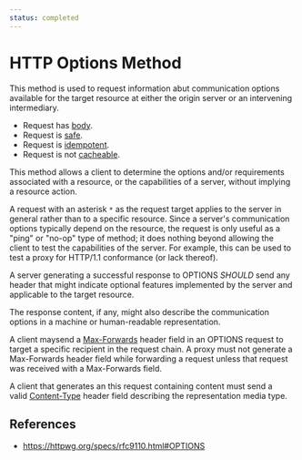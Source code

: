```yaml
---
status: completed
---
```


# HTTP Options Method

This method is used to request information abut communication options available for the target resource at either the origin server or an intervening intermediary.

- Request has [body](/http/body).
- Request is [safe](/http/requests/safe).
- Request is [idempotent](/http/requests/idempotent).
- Request is not [cacheable](/http/requests/cacheable).

This method allows a client to determine the options and/or requirements associated with a resource, or the capabilities of a server, without implying a resource action.

A request with an asterisk `*` as the request target applies to the server in general rather than to a specific resource. Since a server's communication options typically depend on the resource, the request is only useful as a "ping" or "no-op" type of method; it does nothing beyond allowing the client to test the capabilities of the server. For example, this can be used to test a proxy for HTTP/1.1 conformance (or lack thereof).

A server generating a successful response to OPTIONS _SHOULD_ send any header that might indicate optional features implemented by the server and applicable to the target resource.

The response content, if any, might also describe the communication options in a machine or human-readable representation.

A client maysend a [Max-Forwards](/http/headers/max-forwards) header field in an OPTIONS request to target a specific recipient in the request chain. A proxy must not generate a Max-Forwards header field while forwarding a request unless that request was received with a Max-Forwards field.

A client that generates an this request containing content must send a valid [Content-Type](/http/headers/content-type) header field describing the representation media type.

## References

- https://httpwg.org/specs/rfc9110.html#OPTIONS
